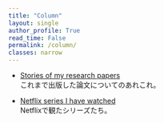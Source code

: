 ```yaml
---
title: "Column"
layout: single
author_profile: True
read_time: False
permalink: /column/
classes: narrow
---
```


* [Stories of my research papers](paper-story)<br>
これまで出版した論文についてのあれこれ。

* [Netflix series I have watched](netflix)<br>
Netflixで観たシリーズたち。
